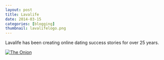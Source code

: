 ```yaml
---
layout: post
title: Lavalife
date: 2014-03-15
categories: [blogging]
thumbnail: lavalifelogo.png
---
```

<p>Lavalife has been creating online dating success stories for over 25 years.</p> 

<a class="zoom" href="{{ site.url }}/images/lavalifeblog.png">
  <img alt="The Onion" src="{{ site.url }}/images/lavalifeblog.png"/>
</a>